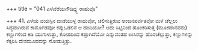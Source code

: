 +++
title = "041 ಎಳೆವೆರೆಯನೌಡಿದ್ದ್ದ ರಾಹುವೊ"

+++
41. ಎಳೆಯ ವಯಸ್ಸಿನ ದಾಡೆಯುಳ್ಳ ರಾಹುವೋ, ಚಲಿಸುತ್ತಿರುವ ಅಂಜನಪರ್ವತವೋ ಮಳೆ ಚೆಲ್ಲಲು ಸಿದ್ಧವಾಗಿರುವ ಕಾರ್ಮೊಡವೋ ಕಪ್ಪುಒಡಲಿನ  ಆ ಹಂದಿಯೋ?  ಅದು ಸಿಟ್ಟಿನಿಂದ ಹೂಂಕರಿಸುತ್ತ (ಮೂಕದಾನವನು) ಕಣ್ಣುಗಳಿಂದ ಕಿಡಿ ಯುಗುಳುತ್ತಾ,  ಕೋಪದಿಂದ ಕಪ್ಪಾಗಿದೆಯೋ ಎನ್ನುವಂತಹ  ಉಸಿರನ್ನು ಹೊರಚೆಲ್ಲುತ್ತಾ, ಕಣ್ಣುಗಳನ್ನು ಕೆಕ್ಕರಿಸಿ ದೇಸಮೂಹವನ್ನು ನೋಡುತ್ತಿತ್ತು.